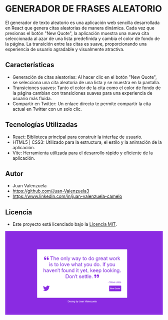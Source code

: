 # GENERADOR DE FRASES ALEATORIO

El generador de texto aleatorio es una aplicación web sencilla desarrollada en React que genera citas aleatorias de manera dinámica. Cada vez que presionas el botón "New Quote", la aplicación muestra una nueva cita seleccionada al azar de una lista predefinida y cambia el color de fondo de la página. La transición entre las citas es suave, proporcionando una experiencia de usuario agradable y visualmente atractiva.

## Características

- Generación de citas aleatorias: Al hacer clic en el botón "New Quote", se selecciona una cita aleatoria de una lista y se muestra en la pantalla.
- Transiciones suaves: Tanto el color de la cita como el color de fondo de la página cambian con transiciones suaves para una experiencia de usuario más fluida.
- Compartir en Twitter: Un enlace directo te permite compartir la cita actual en Twitter con un solo clic.

## Tecnologías Utilizadas

- React: Biblioteca principal para construir la interfaz de usuario.
- HTML5 | CSS3: Utilizado para la estructura, el estilo y la animación de la aplicación.
- Vite: Herramienta utilizada para el desarrollo rápido y eficiente de la aplicación.

## Autor

- Juan Valenzuela
- https://github.com/Juan-Valenzuela3
- https://www.linkedin.com/in/juan-valenzuela-camelo

## Licencia

- Este proyecto está licenciado bajo la [Licencia MIT](./LICENSE).

![Logo del Proyecto](./frases-aleatorio/src/assets/Logo-Generador-Texto.png)
